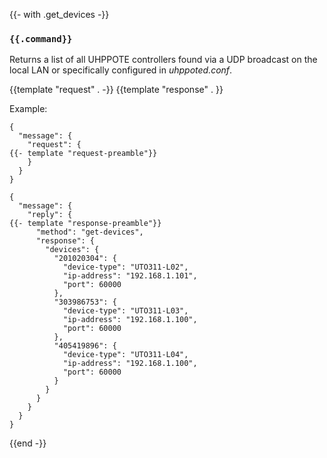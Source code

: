 {{- with .get_devices -}}
### `{{.command}}`

Returns a list of all UHPPOTE controllers found via a UDP broadcast on the local LAN or specifically
configured in _uhppoted.conf_.

{{template "request"  . -}}
{{template "response" . }}

Example:
```
{
  "message": {
    "request": {
{{- template "request-preamble"}}
    }
  }
}

{
  "message": {
    "reply": {
{{- template "response-preamble"}}
      "method": "get-devices",
      "response": {
        "devices": {
          "201020304": {
            "device-type": "UTO311-L02",
            "ip-address": "192.168.1.101",
            "port": 60000
          },
          "303986753": {
            "device-type": "UTO311-L03",
            "ip-address": "192.168.1.100",
            "port": 60000
          },
          "405419896": {
            "device-type": "UTO311-L04",
            "ip-address": "192.168.1.100",
            "port": 60000
          }
        }
      }
    }
  }
}
```
{{end -}}


